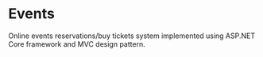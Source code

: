 # Events
 Online events reservations/buy tickets system implemented using ASP.NET Core framework and MVC design pattern.
